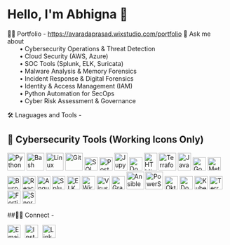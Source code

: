 # Hello, I'm Abhigna 👋

👨‍💻 Portfolio - https://avaradaprasad.wixstudio.com/portfolio
💬 Ask me about  
  • Cybersecurity Operations & Threat Detection  
  • Cloud Security (AWS, Azure)  
  • SOC Tools (Splunk, ELK, Suricata)  
  • Malware Analysis & Memory Forensics  
  • Incident Response & Digital Forensics  
  • Identity & Access Management (IAM)  
  • Python Automation for SecOps  
  • Cyber Risk Assessment & Governance  


🛠️ Lnaguages and Tools - 

## 🔐 Cybersecurity Tools (Working Icons Only)

<p align="left">
  <img src="https://cdn.jsdelivr.net/gh/devicons/devicon/icons/python/python-original.svg" title="Python" alt="Python" width="40" height="40"/>
  <img src="https://cdn.jsdelivr.net/gh/devicons/devicon/icons/bash/bash-original.svg" title="Bash" alt="Bash" width="40" height="40"/>
  <img src="https://cdn.jsdelivr.net/gh/devicons/devicon/icons/linux/linux-original.svg" title="Linux" alt="Linux" width="40" height="40"/>
  <img src="https://cdn.jsdelivr.net/gh/devicons/devicon/icons/git/git-original.svg" title="Git" alt="Git" width="40" height="40"/>
  <img src="https://cdn.simpleicons.org/sqlite/003B57" alt="SQL" width="30" height="30" />
  <img src="https://cdn.simpleicons.org/postgresql/4169E1" alt="PostgreSQL" width="30" height="30" />
  <img src="https://cdn.simpleicons.org/jupyter/F37626" alt="Jupyter" width="30" height="40" />
  <img src="https://cdn.simpleicons.org/docker/2496ED" alt="Docker" width="30" height="30" />
  <img src="https://cdn.simpleicons.org/html5/E34F26" alt="HTML5" width="30" height="40" />
  <img src="https://cdn.jsdelivr.net/gh/devicons/devicon/icons/terraform/terraform-original.svg" title="Terraform" alt="Terraform" width="40" height="40"/>
  <img src="https://cdn.simpleicons.org/javascript/F7DF1E" alt="JavaScript" width="30" height="40" />
  <img src="https://cdn.simpleicons.org/googlecloud/4285F4" alt="Google Cloud" width="30" height="30" /
  <img src="https://cdn.simpleicons.org/bootstrap/7952B3" alt="Bootstrap" width="30" height="30" />
  <img src="https://cdn.simpleicons.org/metasploit/000000" alt="Metasploit" width="30" height="30" />
  <img src="https://cdn.simpleicons.org/burpsuite/FF6600" alt="Burp Suite" width="30" height="30" />
  <img src="https://cdn.simpleicons.org/react/61DAFB" alt="React" width="30" height="30" />
  <img src="https://cdn.simpleicons.org/angular/DD0031" alt="Angular" width="30" height="30" />
  <img src="https://cdn.simpleicons.org/splunk/000000" alt="Splunk" width="30" height="30" />
  <img src="https://cdn.simpleicons.org/elastic/005571" alt="ELK Stack" width="30" height="30" />
  <img src="https://cdn.simpleicons.org/wireshark/1679A7" alt="Wireshark" width="30" height="30" />
  <img src="https://cdn.simpleicons.org/virustotal/394EFF" alt="VirusTotal" width="30" height="30" />
  <img src="https://cdn.simpleicons.org/graylog/000000" alt="Graylog" width="30" height="30" />
  <img src="https://cdn.jsdelivr.net/gh/devicons/devicon/icons/ansible/ansible-original.svg" title="Ansible" alt="Ansible" width="40" height="40"/>
  <img src="https://cdn.jsdelivr.net/gh/devicons/devicon/icons/powershell/powershell-original.svg" title="PowerShell" alt="PowerShell" width="40" height="40"/>
  <img src="https://cdn.simpleicons.org/okta/007DC1" alt="Okta" width="30" height="30" />
  <img src="https://cdn.simpleicons.org/docker/2496ED" alt="Docker" width="30" height="30" />
  <img src="https://cdn.simpleicons.org/kubernetes/326CE5" alt="Kubernetes" width="30" height="30" />
  <img src="https://cdn.simpleicons.org/terraform/623CE4" alt="Terraform" width="30" height="30" />
  <img src="https://cdn.simpleicons.org/fortinet/EE3124" alt="Fortinet" width="30" height="30" />
  <img src="https://cdn.simpleicons.org/snort/FF3366" alt="Snort" width="30" height="30" />

  
##🤵🏻‍ Connect -

 <div style="display: flex; gap: 10px;">
  <img src="https://cdn.simpleicons.org/gmail/D44638" alt="Email" width="30" height="30" />
  <img src="https://cdn.simpleicons.org/instagram/E4405F" alt="Instagram" width="30" height="30" />
  <img src="https://cdn-icons-png.flaticon.com/512/174/174857.png" alt="LinkedIn" width="30" height="30" />
</div>

</p>
  





